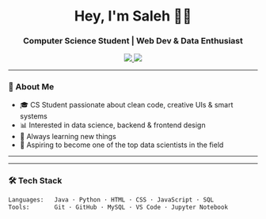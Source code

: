 <h1 align="center">Hey, I'm Saleh 👨‍💻</h1>
<h3 align="center">Computer Science Student | Web Dev & Data Enthusiast</h3>

<p align="center">
  <a href="https://salehalomair.github.io/MyWebsite/" target="_blank">
    <img src="https://img.shields.io/badge/Portfolio-%23121011.svg?&style=for-the-badge&logo=github&logoColor=white" />
  </a>
  <a href="mailto:salehomair1424@gmail.com">
    <img src="https://img.shields.io/badge/Email-Me-red?style=for-the-badge&logo=gmail&logoColor=white" />
  </a>
</p>

---

### 🚀 About Me
- 🎓 CS Student passionate about clean code, creative UIs & smart systems
- 📊 Interested in data science, backend & frontend design
- 🌱 Always learning new things
- 🎯 Aspiring to become one of the top data scientists in the field

---


---

### 🛠️ Tech Stack
```bash
Languages:   Java · Python · HTML · CSS · JavaScript · SQL
Tools:       Git · GitHub · MySQL · VS Code · Jupyter Notebook

